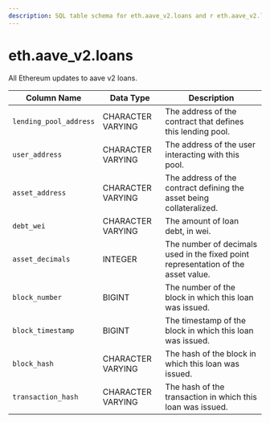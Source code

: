```yaml
---
description: SQL table schema for eth.aave_v2.loans and r eth.aave_v2.loan_updates
---
```


# eth.aave\_v2.loans

All Ethereum updates to aave v2 loans.

| Column Name            | Data Type         | Description                                                                       |
| ---------------------- | ----------------- | --------------------------------------------------------------------------------- |
| `lending_pool_address` | CHARACTER VARYING | The address of the contract that defines this lending pool.                       |
| `user_address`         | CHARACTER VARYING | The address of the user interacting with this pool.                               |
| `asset_address`        | CHARACTER VARYING | The address of the contract defining the asset being collateralized.              |
| `debt_wei`             | CHARACTER VARYING | The amount of loan debt, in wei.                                                  |
| `asset_decimals`       | INTEGER           | The number of decimals used in the fixed point representation of the asset value. |
| `block_number`         | BIGINT            | The number of the block in which this loan was issued.                            |
| `block_timestamp`      | BIGINT            | The timestamp of the block in which this loan was issued.                         |
| `block_hash`           | CHARACTER VARYING | The hash of the block in which this loan was issued.                              |
| `transaction_hash`     | CHARACTER VARYING | The hash of the transaction in which this loan was issued.                        |
